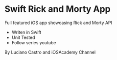 
# Swift Rick and Morty App

Full featured iOS app showcasing Rick and Morty API

- Writen in Swift
- Unit Tested
- Follow series youtube

By Luciano Castro and iOSAcademy Channel 
